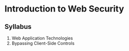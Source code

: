 # Introduction to Web Security

## Syllabus
1. Web Application Technologies 
2. Bypassing Client-Side Controls

[Web Application Technologies]: ./lessons/web_application_technologies/lessonplan.md
[Bypassing Client-Side Controls]: ./lessons/bypassing_client_side_controls/lessonplan.md




